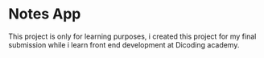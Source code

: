 # Notes App

This project is only for learning purposes, i created this project for my final submission while i learn front end development at Dicoding academy.
